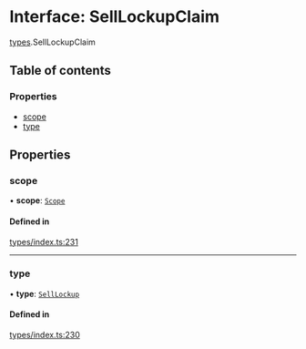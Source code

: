 # Interface: SellLockupClaim

[types](../wiki/types).SellLockupClaim

## Table of contents

### Properties

- [scope](../wiki/types.SellLockupClaim#scope)
- [type](../wiki/types.SellLockupClaim#type)

## Properties

### scope

• **scope**: [`Scope`](../wiki/types.Scope)

#### Defined in

[types/index.ts:231](https://github.com/PolymeshAssociation/polymesh-sdk/blob/16e8c2ca/src/types/index.ts#L231)

___

### type

• **type**: [`SellLockup`](../wiki/types.ClaimType#selllockup)

#### Defined in

[types/index.ts:230](https://github.com/PolymeshAssociation/polymesh-sdk/blob/16e8c2ca/src/types/index.ts#L230)
